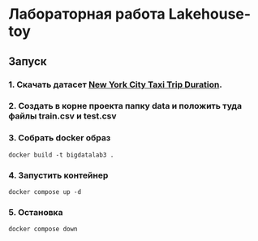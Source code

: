 # Лабораторная работа Lakehouse-toy

## Запуск
### 1. Скачать датасет [New York City Taxi Trip Duration](https://www.kaggle.com/competitions/nyc-taxi-trip-duration/data).

### 2. Создать в корне проекта папку data и положить туда файлы train.csv и test.csv

### 3. Собрать docker образ
```
docker build -t bigdatalab3 .
```
### 4. Запустить контейнер
```
docker compose up -d
```
### 5. Остановка
```
docker compose down
```
